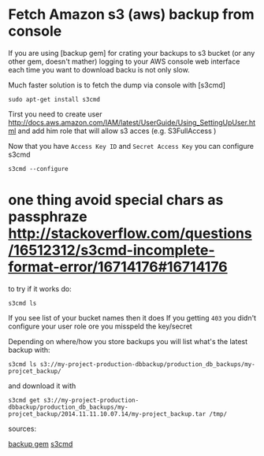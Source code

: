 # Fetch Amazon s3 (aws) backup from console

If you are using [backup gem] for crating your backups to s3 bucket (or any other gem, doesn't mather)
logging to your AWS console web interface each time you want to download backu is not only slow. 

Much faster solution is to fetch the dump via console with [s3cmd]

```
sudo apt-get install s3cmd
```

Tirst you need to create user http://docs.aws.amazon.com/IAM/latest/UserGuide/Using_SettingUpUser.html and 
add him role that will allow s3 acces (e.g. S3FullAccess )

Now that you have `Access Key ID` and `Secret Access Key` you can  configure s3cmd

```
s3cmd --configure
```

# one thing avoid special chars as passphraze http://stackoverflow.com/questions/16512312/s3cmd-incomplete-format-error/16714176#16714176

to try if it works do:

```
s3cmd ls
```

If you see list of your bucket names then it does
If you getting `403` you didn't configure your user role ore you misspeld the key/secret

Depending on where/how you store backups you will list what's the latest backup with:

```
s3cmd ls s3://my-project-production-dbbackup/production_db_backups/my-projcet_backup/
```

and download it with

```
s3cmd get s3://my-project-production-dbbackup/production_db_backups/my-projcet_backup/2014.11.11.10.07.14/my-project_backup.tar /tmp/
```
 
sources:
 
[backup gem](https://github.com/meskyanichi/backup)
[s3cmd](http://s3tools.org/s3cmd)
